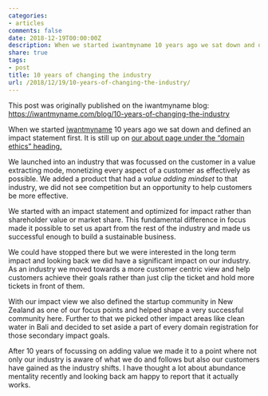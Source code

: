 ```yaml
---
categories:
- articles
comments: false
date: 2018-12-19T00:00:00Z
description: When we started iwantmyname 10 years ago we sat down and defined an impact statement first.
share: true
tags:
- post
title: 10 years of changing the industry
url: /2018/12/19/10-years-of-changing-the-industry/
---
```


This post was originally published on the iwantmyname blog:
https://iwantmyname.com/blog/10-years-of-changing-the-industry

When we started [iwantmyname](https://iwantmyname.com) 10 years ago we sat down
and defined an impact statement first. It is still up on [our about page under
the “domain ethics” heading.](https://iwantmyname.com/about)

We launched into an industry that was focussed on the customer in a value
extracting mode, monetizing every aspect of a customer as effectively as
possible. We added a product that had a _value adding mindset_ to that industry,
we did not see competition but an opportunity to help customers be more
effective.

We started with an impact statement and optimized for impact rather than
shareholder value or market share. This fundamental difference in focus made it
possible to set us apart from the rest of the industry and made us successful
enough to build a sustainable business.

We could have stopped there but we were interested in the long term impact and
looking back we did have a significant impact on our industry. As an industry
we moved towards a more customer centric view and help customers achieve their
goals rather than just clip the ticket and hold more tickets in front of them.

With our impact view we also defined the startup community in New Zealand as
one of our focus points and helped shape a very successful community here.
Further to that we picked other impact areas like clean water in Bali and
decided to set aside a part of every domain registration for those secondary
impact goals.

After 10 years of focussing on adding value we made it to a point where not
only our industry is aware of what we do and follows but also our customers
have gained as the industry shifts. I have thought a lot about abundance
mentality recently and looking back am happy to report that it actually works.


